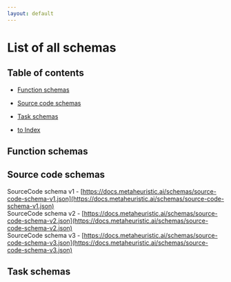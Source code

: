 ```yaml
---
layout: default
---
```


# List of all schemas

## Table of contents

- [Function schemas](#function-schemas)
- [Source code schemas](#source-code-schemas)
- [Task schemas](#task-schemas)

- [to Index](/index)

## Function schemas

## Source code schemas

SourceCode schema v1 - [https://docs.metaheuristic.ai/schemas/source-code-schema-v1.json](https://docs.metaheuristic.ai/schemas/source-code-schema-v1.json)  
SourceCode schema v2 - [https://docs.metaheuristic.ai/schemas/source-code-schema-v2.json](https://docs.metaheuristic.ai/schemas/source-code-schema-v2.json)  
SourceCode schema v3 - [https://docs.metaheuristic.ai/schemas/source-code-schema-v3.json](https://docs.metaheuristic.ai/schemas/source-code-schema-v3.json)  

## Task schemas

